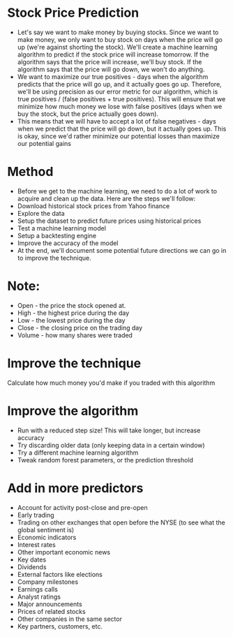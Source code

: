 # Stock Price Prediction
* Let's say we want to make money by buying stocks. Since we want to make money, we only want to buy stock on days when the price will go up (we're against shorting the stock). We'll create a machine learning algorithm to predict if the stock price will increase tomorrow. If the algorithm says that the price will increase, we'll buy stock. If the algorithm says that the price will go down, we won't do anything.
* We want to maximize our true positives - days when the algorithm predicts that the price will go up, and it actually goes go up. Therefore, we'll be using precision as our error metric for our algorithm, which is true positives / (false positives + true positives). This will ensure that we minimize how much money we lose with false positives (days when we buy the stock, but the price actually goes down).
* This means that we will have to accept a lot of false negatives - days when we predict that the price will go down, but it actually goes up. This is okay, since we'd rather minimize our potential losses than maximize our potential gains
# Method
* Before we get to the machine learning, we need to do a lot of work to acquire and clean up the data. Here are the steps we'll follow:
* Download historical stock prices from Yahoo finance
* Explore the data
* Setup the dataset to predict future prices using historical prices
* Test a machine learning model
* Setup a backtesting engine
* Improve the accuracy of the model
* At the end, we'll document some potential future directions we can go in to improve the technique.
# Note:
- Open - the price the stock opened at.
- High - the highest price during the day
- Low - the lowest price during the day
- Close - the closing price on the trading day
- Volume - how many shares were traded
# Improve the technique
Calculate how much money you'd make if you traded with this algorithm
# Improve the algorithm
- Run with a reduced step size! This will take longer, but increase accuracy
- Try discarding older data (only keeping data in a certain window)
- Try a different machine learning algorithm
- Tweak random forest parameters, or the prediction threshold
# Add in more predictors
- Account for activity post-close and pre-open
- Early trading
- Trading on other exchanges that open before the NYSE (to see what the global sentiment is)
- Economic indicators
- Interest rates
- Other important economic news
- Key dates
- Dividends
- External factors like elections
- Company milestones
- Earnings calls
- Analyst ratings
- Major announcements
- Prices of related stocks
- Other companies in the same sector
- Key partners, customers, etc.
